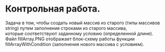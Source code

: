 # Контрольная работа.  
Задача в том, чтобы создать новый массив из старого (типы массивов string) путем заполнения строками из старого массива,  
которые соответствуют заданному условию (определенной длине).  
Файл fillArray.PNG отображает блок-схему работы функции fillArrayWithCondition (заполнения нового массива с условием). 
